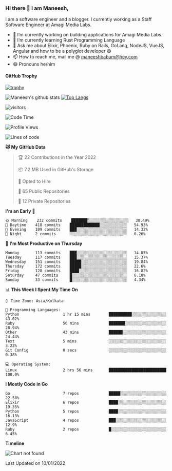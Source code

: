### Hi there 👋 I am Maneesh,

I am a software engineer and a blogger. I currently working as a Staff Software Engineer at Amagi Media Labs.


- 🔭 I’m currently working on building applications for Amagi Media Labs.
- 🌱 I’m currently learning Rust Programming Language
- 💬 Ask me about Elixir, Phoenix, Ruby on Rails, GoLang, NodeJS, VueJS, Angular and how to be a polyglot developer 😄
- 📫 How to reach me, mail me @ maneeshbabum@hey.com
- 😄 Pronouns he/him

#### GitHub Trophy
[![trophy](https://github-profile-trophy.vercel.app/?username=mbm-c)](https://github.com/ryo-ma/github-profile-trophy)

![Maneesh's github stats](https://github-readme-stats.vercel.app/api?username=mbm-c&show_icons=true)
[![Top Langs](https://github-readme-stats.vercel.app/api/top-langs/?username=mbm-c)](https://github.com/anuraghazra/github-readme-stats)


![visitors](https://visitor-badge.glitch.me/badge?page_id=maneeshbabu.maneeshbabu)

<!--START_SECTION:waka-->
![Code Time](http://img.shields.io/badge/Code%20Time-428%20hrs%204%20mins-blue)

![Profile Views](http://img.shields.io/badge/Profile%20Views-0-blue)

![Lines of code](https://img.shields.io/badge/From%20Hello%20World%20I%27ve%20Written-285%20Thousand%20lines%20of%20code-blue)

**🐱 My GitHub Data** 

> 🏆 22 Contributions in the Year 2022
 > 
> 📦 7.2 MB Used in GitHub's Storage 
 > 
> 💼 Opted to Hire
 > 
> 📜 65 Public Repositories 
 > 
> 🔑 12 Private Repositories  
 > 
**I'm an Early 🐤** 

```text
🌞 Morning    232 commits    ███████░░░░░░░░░░░░░░░░░░   30.49% 
🌆 Daytime    418 commits    █████████████░░░░░░░░░░░░   54.93% 
🌃 Evening    109 commits    ███░░░░░░░░░░░░░░░░░░░░░░   14.32% 
🌙 Night      2 commits      ░░░░░░░░░░░░░░░░░░░░░░░░░   0.26%

```
📅 **I'm Most Productive on Thursday** 

```text
Monday       113 commits    ███░░░░░░░░░░░░░░░░░░░░░░   14.85% 
Tuesday      117 commits    ███░░░░░░░░░░░░░░░░░░░░░░   15.37% 
Wednesday    151 commits    █████░░░░░░░░░░░░░░░░░░░░   19.84% 
Thursday     172 commits    █████░░░░░░░░░░░░░░░░░░░░   22.6% 
Friday       128 commits    ████░░░░░░░░░░░░░░░░░░░░░   16.82% 
Saturday     47 commits     █░░░░░░░░░░░░░░░░░░░░░░░░   6.18% 
Sunday       33 commits     █░░░░░░░░░░░░░░░░░░░░░░░░   4.34%

```


📊 **This Week I Spent My Time On** 

```text
⌚︎ Time Zone: Asia/Kolkata

💬 Programming Languages: 
Python                   1 hr 15 mins        ██████████░░░░░░░░░░░░░░░   43.02% 
Ruby                     50 mins             ███████░░░░░░░░░░░░░░░░░░   28.94% 
Other                    43 mins             ██████░░░░░░░░░░░░░░░░░░░   24.44% 
Text                     5 mins              ░░░░░░░░░░░░░░░░░░░░░░░░░   3.22% 
Git Config               0 secs              ░░░░░░░░░░░░░░░░░░░░░░░░░   0.38%

💻 Operating System: 
Linux                    2 hrs 56 mins       █████████████████████████   100.0%

```

**I Mostly Code in Go** 

```text
Go                       7 repos             █████░░░░░░░░░░░░░░░░░░░░   22.58% 
Elixir                   6 repos             ████░░░░░░░░░░░░░░░░░░░░░   19.35% 
Python                   5 repos             ████░░░░░░░░░░░░░░░░░░░░░   16.13% 
JavaScript               4 repos             ███░░░░░░░░░░░░░░░░░░░░░░   12.9% 
Ruby                     2 repos             █░░░░░░░░░░░░░░░░░░░░░░░░   6.45%

```


**Timeline**

![Chart not found](https://raw.githubusercontent.com/mbm-c/mbm-c/master/charts/bar_graph.png) 


 Last Updated on 10/01/2022
<!--END_SECTION:waka-->

<!--
**maneeshbabu/maneeshbabu** is a ✨ _special_ ✨ repository because its `README.md` (this file) appears on your GitHub profile.

Here are some ideas to get you started:

- 🔭 I’m currently working on ...
- 🌱 I’m currently learning ...
- 👯 I’m looking to collaborate on ...
- 🤔 I’m looking for help with ...
- 💬 Ask me about ...
- 📫 How to reach me: ...
- 😄 Pronouns: ...
- ⚡ Fun fact: ...
-->
